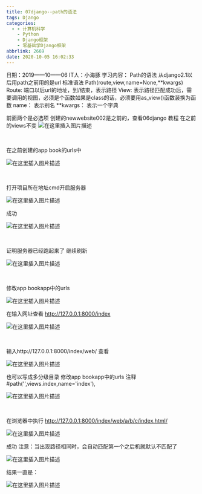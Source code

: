 ```yaml
---
title: 07django--path的语法
tags: Django
categories:
  - - 计算机科学
    - Python
    - Django框架
    - 零基础学Django框架
abbrlink: 2669
date: 2020-10-05 16:02:33
---
```

 日期：2019——10——06
IT人：小海豚
学习内容：
Path的语法
从django2.1以后用path之前用的是url
标准语法
Path(route,view,name=None,**kwargs)
Route:
端口以后url的地址，到/结束，表示路径
View:
表示路径匹配成功后，需要调用的视图，必须是个函数如果是class的话，必须要用as_view()函数装换为函数
name：
表示别名
**kwargs：
表示一个字典

前面两个是必选项
创建的newwebsite002是之前的，查看06django
教程
在之前的views不变
![在这里插入图片描述](https://img-blog.csdnimg.cn/20201005160009690.png?x-oss-process=image/watermark,type_ZmFuZ3poZW5naGVpdGk,shadow_10,text_aHR0cHM6Ly9ibG9nLmNzZG4ubmV0L3dlaXhpbl80NDA1NDc1Ng==,size_16,color_FFFFFF,t_70#pic_center)


​

在之前创建的app book的urls中

![在这里插入图片描述](https://img-blog.csdnimg.cn/20201005160022822.png?x-oss-process=image/watermark,type_ZmFuZ3poZW5naGVpdGk,shadow_10,text_aHR0cHM6Ly9ibG9nLmNzZG4ubmV0L3dlaXhpbl80NDA1NDc1Ng==,size_16,color_FFFFFF,t_70#pic_center)

​

打开项目所在地址cmd开启服务器


​![在这里插入图片描述](https://img-blog.csdnimg.cn/20201005160032813.png?x-oss-process=image/watermark,type_ZmFuZ3poZW5naGVpdGk,shadow_10,text_aHR0cHM6Ly9ibG9nLmNzZG4ubmV0L3dlaXhpbl80NDA1NDc1Ng==,size_16,color_FFFFFF,t_70#pic_center)


成功

![在这里插入图片描述](https://img-blog.csdnimg.cn/20201005160042503.png?x-oss-process=image/watermark,type_ZmFuZ3poZW5naGVpdGk,shadow_10,text_aHR0cHM6Ly9ibG9nLmNzZG4ubmV0L3dlaXhpbl80NDA1NDc1Ng==,size_16,color_FFFFFF,t_70#pic_center)

​

证明服务器已经跑起来了
继续刷新

![在这里插入图片描述](https://img-blog.csdnimg.cn/20201005160052289.png#pic_center)

​

修改app bookapp中的urls


​![在这里插入图片描述](https://img-blog.csdnimg.cn/20201005160101176.png?x-oss-process=image/watermark,type_ZmFuZ3poZW5naGVpdGk,shadow_10,text_aHR0cHM6Ly9ibG9nLmNzZG4ubmV0L3dlaXhpbl80NDA1NDc1Ng==,size_16,color_FFFFFF,t_70#pic_center)


在输入网址查看
http://127.0.0.1:8000/index

![在这里插入图片描述](https://img-blog.csdnimg.cn/20201005160110848.png#pic_center)

​

输入http://127.0.0.1:8000/index/web/
查看


​![在这里插入图片描述](https://img-blog.csdnimg.cn/20201005160119998.png#pic_center)


也可以写成多分级目录
修改app bookapp中的urls
注释#path('',views.index,name='index'),

![在这里插入图片描述](https://img-blog.csdnimg.cn/2020100516012813.png?x-oss-process=image/watermark,type_ZmFuZ3poZW5naGVpdGk,shadow_10,text_aHR0cHM6Ly9ibG9nLmNzZG4ubmV0L3dlaXhpbl80NDA1NDc1Ng==,size_16,color_FFFFFF,t_70#pic_center)

​

在浏览器中执行
http://127.0.0.1:8000/index/web/a/b/c/index.html/


​![在这里插入图片描述](https://img-blog.csdnimg.cn/2020100516013813.png#pic_center)


成功
注意：当出现路径相同时，会自动匹配第一个之后机就默认不匹配了


​![在这里插入图片描述](https://img-blog.csdnimg.cn/2020100516014867.png?x-oss-process=image/watermark,type_ZmFuZ3poZW5naGVpdGk,shadow_10,text_aHR0cHM6Ly9ibG9nLmNzZG4ubmV0L3dlaXhpbl80NDA1NDc1Ng==,size_16,color_FFFFFF,t_70#pic_center)


结果一直是：

![在这里插入图片描述](https://img-blog.csdnimg.cn/20201005160156332.png#pic_center)

​
